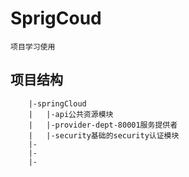 # SprigCoud
    项目学习使用
## 项目结构
```
    |-springCloud
    |   |-api公共资源模块
    |   |-provider-dept-80001服务提供者
    |   |-security基础的security认证模块
    |-
    |-
    |-
```